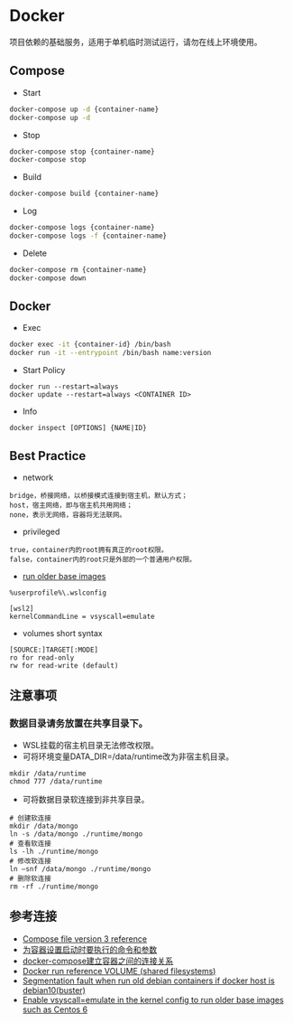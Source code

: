 # Docker
项目依赖的基础服务，适用于单机临时测试运行，请勿在线上环境使用。

## Compose
- Start
```bash
docker-compose up -d {container-name}
docker-compose up -d
```
- Stop
```bash
docker-compose stop {container-name}
docker-compose stop
```
- Build
```bash
docker-compose build {container-name}
```
- Log
```bash
docker-compose logs {container-name}
docker-compose logs -f {container-name}
```
- Delete
```bash
docker-compose rm {container-name}
docker-compose down
```

## Docker
- Exec
```bash
docker exec -it {container-id} /bin/bash
docker run -it --entrypoint /bin/bash name:version
```
- Start Policy
```
docker run --restart=always
docker update --restart=always <CONTAINER ID>
```
- Info
```
docker inspect [OPTIONS] {NAME|ID}
```

## Best Practice
- network
```
bridge，桥接网络，以桥接模式连接到宿主机，默认方式；
host，宿主网络，即与宿主机共用网络；
none，表示无网络，容器将无法联网。
```
- privileged
```
true，container内的root拥有真正的root权限。
false，container内的root只是外部的一个普通用户权限。
```
- [run older base images](https://github.com/microsoft/WSL/issues/4694)
```
%userprofile%\.wslconfig

[wsl2]
kernelCommandLine = vsyscall=emulate
```
- volumes short syntax
```
[SOURCE:]TARGET[:MODE]
ro for read-only
rw for read-write (default)
```

## 注意事项

### 数据目录请务放置在共享目录下。
- WSL挂载的宿主机目录无法修改权限。
- 可将环境变量DATA_DIR=/data/runtime改为非宿主机目录。
```
mkdir /data/runtime
chmod 777 /data/runtime
```
- 可将数据目录软连接到非共享目录。
```
# 创建软连接
mkdir /data/mongo
ln -s /data/mongo ./runtime/mongo
# 查看软连接
ls -lh ./runtime/mongo
# 修改软连接
ln –snf /data/mongo ./runtime/mongo
# 删除软连接
rm -rf ./runtime/mongo
```

## 参考连接
- [Compose file version 3 reference](https://docs.docker.com/compose/compose-file/compose-file-v3/)
- [为容器设置启动时要执行的命令和参数](https://kubernetes.io/zh/docs/tasks/inject-data-application/define-command-argument-container/)
- [docker-compose建立容器之间的连接关系](https://www.jianshu.com/p/1e80c2866a9d)
- [Docker run reference VOLUME (shared filesystems)](https://docs.docker.com/engine/reference/run/#volume-shared-filesystems)
- [Segmentation fault when run old debian containers if docker host is debian10(buster)](https://stackoverflow.com/questions/57807835/segmentation-fault-when-run-old-debian-containers-if-docker-host-is-debian10bus)
- [Enable vsyscall=emulate in the kernel config to run older base images such as Centos 6](https://github.com/microsoft/WSL/issues/4694)
